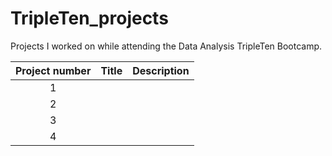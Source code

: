 # TripleTen_projects
Projects I worked on while attending the Data Analysis TripleTen Bootcamp.


| Project number | Title | Description |
| :-----------: | ----------- |----------- |
| 1 |  | |
| 2 |  | |
| 3 |  | |
| 4 |  | |
